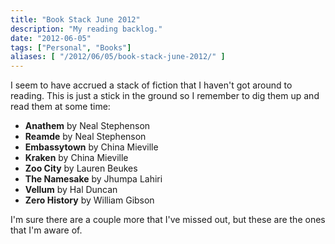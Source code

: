 ```yaml
---
title: "Book Stack June 2012"
description: "My reading backlog."
date: "2012-06-05"
tags: ["Personal", "Books"]
aliases: [ "/2012/06/05/book-stack-june-2012/" ]
---
```


I seem to have accrued a stack of fiction that I haven't got around to
reading. This is just a stick in the ground so I remember to dig them up and
read them at some time:

- **Anathem** by Neal Stephenson
- **Reamde** by Neal Stephenson
- **Embassytown** by China Mieville
- **Kraken** by China Mieville
- **Zoo City** by Lauren Beukes
- **The Namesake** by Jhumpa Lahiri
- **Vellum** by Hal Duncan
- **Zero History** by William Gibson

I'm sure there are a couple more that I've missed out, but these are the ones
that I'm aware of.
